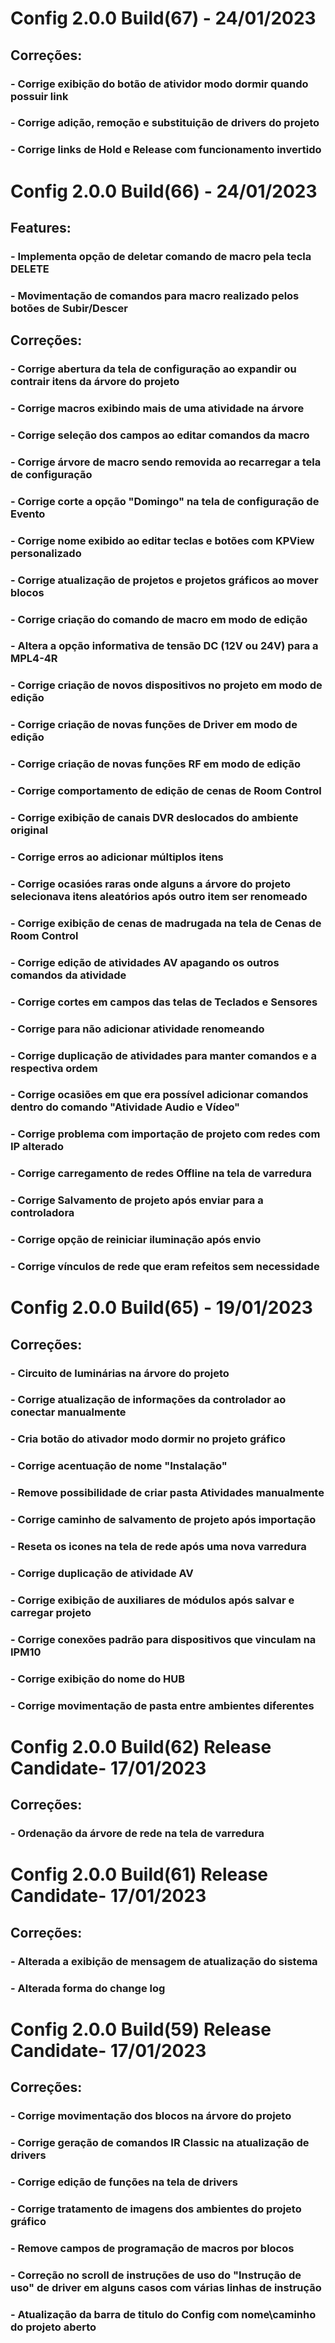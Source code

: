 ﻿# Config 2.0.0 Build(67) - 24/01/2023
## Correções:
### - Corrige exibição do botão de atividor modo dormir quando possuir link
### - Corrige adição, remoção e substituição de drivers do projeto
### - Corrige links de Hold e Release com funcionamento invertido

# Config 2.0.0 Build(66) - 24/01/2023
## Features:
### - Implementa opção de deletar comando de macro pela tecla DELETE
### - Movimentação de comandos para macro realizado pelos botões de Subir/Descer

## Correções:
### - Corrige abertura da tela de configuração ao expandir ou contrair itens da árvore do projeto
### - Corrige macros exibindo mais de uma atividade na árvore
### - Corrige seleção dos campos ao editar comandos da macro
### - Corrige árvore de macro sendo removida ao recarregar a tela de configuração
### - Corrige corte a opção "Domingo" na tela de configuração de Evento
### - Corrige nome exibido ao editar teclas e botões com KPView personalizado
### - Corrige atualização de projetos e projetos gráficos ao mover blocos
### - Corrige criação do comando de macro em modo de edição
### - Altera a opção informativa de tensão DC (12V ou 24V) para a MPL4-4R
### - Corrige criação de novos dispositivos no projeto em modo de edição
### - Corrige criação de novas funções de Driver em modo de edição
### - Corrige criação de novas funções RF em modo de edição
### - Corrige comportamento de edição de cenas de Room Control
### - Corrige exibição de canais DVR deslocados do ambiente original
### - Corrige erros ao adicionar múltiplos itens
### - Corrige ocasióes raras onde alguns a árvore do projeto selecionava itens aleatórios após outro item ser renomeado
### - Corrige exibição de cenas de madrugada na tela de Cenas de Room Control
### - Corrige edição de atividades AV apagando os outros comandos da atividade
### - Corrige cortes em campos das telas de Teclados e Sensores
### - Corrige para não adicionar atividade renomeando
### - Corrige duplicação de atividades para manter comandos e a respectiva ordem
### - Corrige ocasiões em que era possível adicionar comandos dentro do comando "Atividade Audio e Vídeo" 
### - Corrige problema com importação de projeto com redes com IP alterado
### - Corrige carregamento de redes Offline na tela de varredura
### - Corrige Salvamento de projeto após enviar para a controladora
### - Corrige opção de reiniciar iluminação após envio
### - Corrige vínculos de rede que eram refeitos sem necessidade

# Config 2.0.0 Build(65) - 19/01/2023
## Correções:
### - Circuito de luminárias na árvore do projeto
### - Corrige atualização de informações da controlador ao conectar manualmente
### - Cria botão do ativador modo dormir no projeto gráfico
### - Corrige acentuação de nome "Instalação"
### - Remove possibilidade de criar pasta Atividades manualmente
### - Corrige caminho de salvamento de projeto após importação
### - Reseta os icones na tela de rede após uma nova varredura
### - Corrige duplicação de atividade AV
### - Corrige exibição de auxiliares de módulos após salvar e carregar projeto
### - Corrige conexões padrão para dispositivos que vinculam na IPM10
### - Corrige exibição do nome do HUB
### - Corrige movimentação de pasta entre ambientes diferentes 

# Config 2.0.0 Build(62)  Release Candidate- 17/01/2023
## Correções:
### - Ordenação da árvore de rede na tela de varredura

# Config 2.0.0 Build(61)  Release Candidate- 17/01/2023
## Correções:
### - Alterada a exibição de mensagem de atualização do sistema
### - Alterada forma do change log


# Config 2.0.0 Build(59)  Release Candidate- 17/01/2023
## Correções:
### - Corrige movimentação dos blocos na árvore do projeto
### - Corrige geração de comandos IR Classic na atualização de drivers
### - Corrige edição de funções na tela de drivers
### - Corrige tratamento de imagens dos ambientes do projeto gráfico
### - Remove campos de programação de macros por blocos
### - Correção no scroll de instruções de uso do "Instrução de uso" de driver em alguns casos com várias linhas de instrução
### - Atualização da barra de titulo do Config com nome\caminho do projeto aberto

